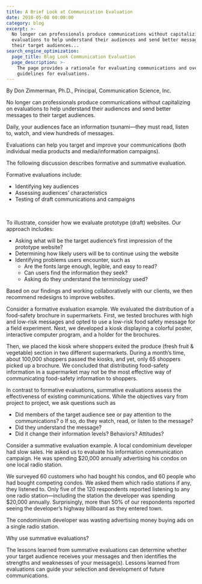 ```yaml
---
title: A Brief Look at Communication Evaluation
date: 2018-05-08 00:00:00
category: blog
excerpt: >-
  No longer can professionals produce communications without capitalizing on
  evaluations to help understand their audiences and send better messages to
  their target audiences...
search_engine_optimization:
  page_title: Blag Look Communication Evaluation
  page_description: >-
    The page provides a rationale for evaluating communications and overall
    guidelines for evaluations.
---
```


By Don Zimmerman, Ph.D., Principal, Communication Science, Inc.

No longer can professionals produce communications without capitalizing on evaluations to help understand their audiences and send better messages to their target audiences.

Daily, your audiences face an information tsunami—they must read, listen to, watch, and view hundreds of messages.

Evaluations can help you target and improve your communications (both individual media products and media/information campaigns).

The following discussion describes formative and summative evaluation.

Formative evaluations include:

* Identifying key audiences
* Assessing audiences’ characteristics
* Testing of draft communications and campaigns

&nbsp;

To illustrate, consider how we evaluate prototype (draft) websites. Our approach includes:

* Asking what will be the target audience’s first impression of the prototype website?
* Determining how likely users will be to continue using the website
* Identifying problems users encounter, such as
  * Are the fonts large enough, legible, and easy to read?
  * Can users find the information they seek?
  * Asking do they understand the terminology used?

Based on our findings and working collaboratively with our clients, we then recommend redesigns to improve websites.

Consider a formative evaluation example. We evaluated the distribution of a food-safety brochure in supermarkets. First, we tested brochures with high and low-risk messages and opted to use a low-risk food safety message for a field experiment. Next, we developed a kiosk displaying a colorful poster, interactive computer program, and a holder for the brochures.

Then, we placed the kiosk where shoppers exited the produce (fresh fruit & vegetable) section in two different supermarkets. During a month’s time, about 100,000 shoppers passed the kiosks, and yet, only 65 shoppers picked up a brochure. We concluded that distributing food-safety information in a supermarket may not be the most effective way of communicating food-safety information to shoppers.

In contrast to formative evaluations, summative evaluations assess the effectiveness of existing communications. While the objectives vary from project to project, we ask questions such as

* Did members of the target audience see or pay attention to the communications? o If so, do they watch, read, or listen to the message?
* Did they understand the message?
* Did it change their information levels? Behaviors? Attitudes?

Consider a summative evaluation example. A local condominium developer had slow sales. He asked us to evaluate his information communication campaign. He was spending $20,000 annually advertising his condos on one local radio station.

We surveyed 60 customers who had bought his condos, and 60 people who had bought competing condos. We asked them which radio stations if any, they listened to. Only five of the 120 respondents reported listening to any one radio station—including the station the developer was spending $20,000 annually. Surprisingly, more than 50% of our respondents reported seeing the developer’s highway billboard as they entered town.

The condominium developer was wasting advertising money buying ads on a single radio station.

Why use summative evaluations?

The lessons learned from summative evaluations can determine whether your target audience receives your messages and then identifies the strengths and weaknesses of your message(s). Lessons learned from evaluations can guide your selection and development of future communications.